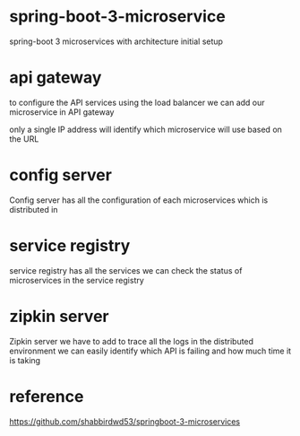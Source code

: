 # spring-boot-3-microservice
spring-boot 3 microservices with architecture initial setup 

# api gateway 
to configure the API services using the load balancer we can add our microservice in API gateway 

only a single IP address will identify which microservice will use based on the URL 

# config server 
Config server has all the configuration of each microservices which is distributed in 

# service registry 
service registry has all the services we can check the status of microservices in the service registry 

# zipkin server 
Zipkin server we have to add to trace all the logs in the distributed environment 
we can easily identify which API is failing and how much time it is taking 


# reference
https://github.com/shabbirdwd53/springboot-3-microservices
